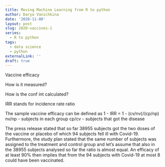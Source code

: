 ```yaml
---
title: Moving Machine Learning from R to python
author: Darya Vanichkina
date: '2020-11-00'
layout: post
slug: 2020-vaccines-1
series:
  - R to python
tags:
  - data science
  - python
externalLink: ''
draft: true
---
```


Vaccine efficacy

How is it measured?

How is the conf int calculated?

IRR stands for incidence rate ratio

The sample vaccine efficacy can be defined as 1 - IRR = 1 - (cv/nv)/(cp/np)
nv/np - subjects in each group
cp/cv - subjects that got the disease 



The press release stated that so far 38955 subjects got the two doses of the vaccine or placebo of which 94 subjects fell ill with Covid-19. Furthermore, the study plan stated that the same number of subjects was assigned to the treatment and control group and let’s assume that also in the 38955 subjects analysed so far the ratio is almost equal. An efficacy of at least 90% then implies that from the 94 subjects with Covid-19 at most 8 could have been vaccinated.